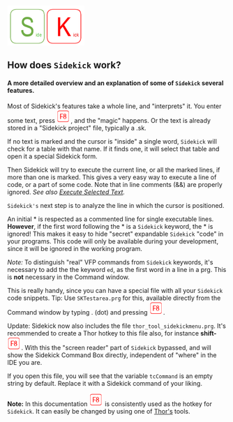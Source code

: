[![Sidekick](Images/SKLogo.png)](../README.md)

## How does `Sidekick` work? 
#### A more detailed overview and an explanation of some of `Sidekick` several features. 

Most of Sidekick's features take a whole line, and "interprets" it. You enter some text, press ![`F8`](Images/F8.png), and the "magic" happens. Or the text is already stored in a "Sidekick project" file, typically a .sk. 

If no text is marked and the cursor is "inside" a single word, `Sidekick` will check for a table with that name. If it finds one, it will select that table and open it a special Sidekick form. 

Then Sidekick will try to execute the current line, or all the marked lines, if more than one is marked. This gives a very easy way to execute a line of code, or a part of some code. Note that in line comments (&&) are properly ignored. *See also [Execute Selected Text](skrc.md).*  

`Sidekick's` next step is to analyze the line in which the cursor is positioned. 

An initial \* is respected as a commented line for single executable lines. **However**, if the first word following the \* is a `Sidekick` keyword, the \* is ignored! This makes it easy to hide "secret" expandable `Sidekick` "code" in your programs. This code will only be available during your development, since it will be ignored in the working program.

*Note:* To distinguish "real" VFP commands from `Sidekick` keywords, it's necessary to add the the keyword `ed`, as the first word in a line in a prg. This is **not** necessary in the Command window. 

This is really handy, since you can have a special file with all your `Sidekick` code snippets. Tip: Use `SKTestarea.prg` for this, available directly from the Command window by typing . (dot) and pressing ![`F8`](Images/F8.png).  

Update: Sidekick now also includes the file `thor_tool_sidekickmenu.prg`. It's recommended to create a Thor hotkey to this file also, for instance **shift-**![`F8`](Images/F8.png). With this the "screen reader" part of `Sidekick` bypassed, and will show the Sidekick Command Box directly, independent of "where" in the IDE you are.  

If you open this file, you will see that the variable `tcCommand` is an empty string by default. Replace it with a Sidekick command of your liking.

**Note:** In this documentation ![`F8`](Images/F8.png) is consistently used as the hotkey for `Sidekick`. It can easily be changed by using one of [Thor's](https://github.com/VFPX/Thor) tools. 
